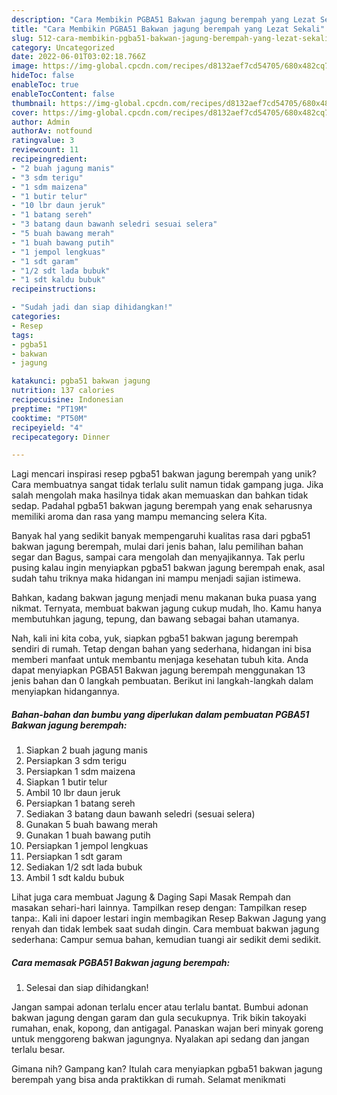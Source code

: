 ```yaml
---
description: "Cara Membikin PGBA51 Bakwan jagung berempah yang Lezat Sekali"
title: "Cara Membikin PGBA51 Bakwan jagung berempah yang Lezat Sekali"
slug: 512-cara-membikin-pgba51-bakwan-jagung-berempah-yang-lezat-sekali
category: Uncategorized
date: 2022-06-01T03:02:18.766Z
image: https://img-global.cpcdn.com/recipes/d8132aef7cd54705/680x482cq70/pgba51-bakwan-jagung-berempah-foto-resep-utama.jpg
hideToc: false
enableToc: true
enableTocContent: false
thumbnail: https://img-global.cpcdn.com/recipes/d8132aef7cd54705/680x482cq70/pgba51-bakwan-jagung-berempah-foto-resep-utama.jpg
cover: https://img-global.cpcdn.com/recipes/d8132aef7cd54705/680x482cq70/pgba51-bakwan-jagung-berempah-foto-resep-utama.jpg
author: Admin
authorAv: notfound
ratingvalue: 3
reviewcount: 11
recipeingredient:
- "2 buah jagung manis"
- "3 sdm terigu"
- "1 sdm maizena"
- "1 butir telur"
- "10 lbr daun jeruk"
- "1 batang sereh"
- "3 batang daun bawanh seledri sesuai selera"
- "5 buah bawang merah"
- "1 buah bawang putih"
- "1 jempol lengkuas"
- "1 sdt garam"
- "1/2 sdt lada bubuk"
- "1 sdt kaldu bubuk"
recipeinstructions:

- "Sudah jadi dan siap dihidangkan!"
categories:
- Resep
tags:
- pgba51
- bakwan
- jagung

katakunci: pgba51 bakwan jagung 
nutrition: 137 calories
recipecuisine: Indonesian
preptime: "PT19M"
cooktime: "PT50M"
recipeyield: "4"
recipecategory: Dinner

---
```





Lagi mencari inspirasi resep pgba51 bakwan jagung berempah yang unik? Cara membuatnya sangat tidak terlalu sulit namun tidak gampang juga. Jika salah mengolah maka hasilnya tidak akan memuaskan dan bahkan tidak sedap. Padahal pgba51 bakwan jagung berempah yang enak seharusnya memiliki aroma dan rasa yang mampu memancing selera Kita.





Banyak hal yang sedikit banyak mempengaruhi kualitas rasa dari pgba51 bakwan jagung berempah, mulai dari jenis bahan, lalu pemilihan bahan segar dan Bagus, sampai cara mengolah dan menyajikannya. Tak perlu pusing kalau ingin menyiapkan pgba51 bakwan jagung berempah enak,      asal sudah tahu triknya maka hidangan ini mampu menjadi sajian istimewa.














Bahkan, kadang bakwan jagung menjadi menu makanan buka puasa yang nikmat. Ternyata, membuat bakwan jagung cukup mudah, lho. Kamu hanya membutuhkan jagung, tepung, dan bawang sebagai bahan utamanya.






Nah, kali ini kita coba, yuk, siapkan pgba51 bakwan jagung berempah sendiri di rumah. Tetap dengan bahan yang sederhana, hidangan ini bisa memberi manfaat untuk membantu menjaga kesehatan tubuh kita. Anda dapat menyiapkan PGBA51 Bakwan jagung berempah menggunakan 13 jenis bahan dan 0 langkah pembuatan. Berikut ini langkah-langkah dalam menyiapkan hidangannya.

<!--inarticleads1-->

##### Bahan-bahan dan bumbu yang diperlukan dalam pembuatan PGBA51 Bakwan jagung berempah:

1. Siapkan 2 buah jagung manis
1. Persiapkan 3 sdm terigu
1. Persiapkan 1 sdm maizena
1. Siapkan 1 butir telur
1. Ambil 10 lbr daun jeruk
1. Persiapkan 1 batang sereh
1. Sediakan 3 batang daun bawanh seledri (sesuai selera)
1. Gunakan 5 buah bawang merah
1. Gunakan 1 buah bawang putih
1. Persiapkan 1 jempol lengkuas
1. Persiapkan 1 sdt garam
1. Sediakan 1/2 sdt lada bubuk
1. Ambil 1 sdt kaldu bubuk


Lihat juga cara membuat Jagung &amp; Daging Sapi Masak Rempah dan masakan sehari-hari lainnya. Tampilkan resep dengan: Tampilkan resep tanpa:. Kali ini dapoer lestari ingin membagikan Resep Bakwan Jagung yang renyah dan tidak lembek saat sudah dingin. Cara membuat bakwan jagung sederhana: Campur semua bahan, kemudian tuangi air sedikit demi sedikit. 

<!--inarticleads2-->

##### Cara memasak PGBA51 Bakwan jagung berempah:


1. Selesai dan siap dihidangkan!

Jangan sampai adonan terlalu encer atau terlalu bantat. Bumbui adonan bakwan jagung dengan garam dan gula secukupnya. Trik bikin takoyaki rumahan, enak, kopong, dan antigagal. Panaskan wajan beri minyak goreng untuk menggoreng bakwan jagungnya. Nyalakan api sedang dan jangan terlalu besar. 

Gimana nih? Gampang kan? Itulah cara menyiapkan pgba51 bakwan jagung berempah yang bisa anda praktikkan di rumah. Selamat menikmati
